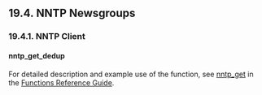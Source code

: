<div id="nntpnewsgroups" class="section">

<div class="titlepage">

<div>

<div>

## 19.4. NNTP Newsgroups

</div>

</div>

</div>

<div id="nntpclient" class="section">

<div class="titlepage">

<div>

<div>

### 19.4.1. NNTP Client

</div>

</div>

</div>

<div id="fn_nntp_get_dedup" class="section">

<div class="titlepage">

<div>

<div>

#### nntp_get_dedup

</div>

</div>

</div>

For detailed description and example use of the function, see
<a href="fn_nntp_get.html" class="link" title="nntp_get">nntp_get</a> in
the <a href="ch-functions.html" class="link"
title="Chapter 24. Virtuoso Functions Guide &amp; Reference">Functions
Reference Guide</a>.

</div>

</div>

</div>
